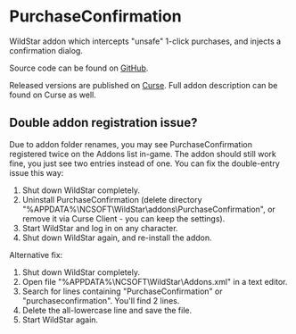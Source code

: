 PurchaseConfirmation
====================

WildStar addon which intercepts "unsafe" 1-click purchases, and injects a confirmation dialog.

Source code can be found on [GitHub](https://github.com/kaporten/PurchaseConfirmation).

Released versions are published on [Curse](http://www.curse.com/ws-addons/WildStar/220154-purchaseconfirmation). Full addon description can be found on Curse as well.

Double addon registration issue?
----------
Due to addon folder renames, you may see PurchaseConfirmation registered twice on the Addons list in-game. The addon should still work fine, you just see two entries instead of one. You can fix the double-entry issue this way:

1. Shut down WildStar completely.
1. Uninstall PurchaseConfirmation (delete directory "%APPDATA%\NCSOFT\WildStar\addons\PurchaseConfirmation", or remove it via Curse Client - you can keep the settings).
1. Start WildStar and log in on any character.
1. Shut down WildStar again, and re-install the addon.

Alternative fix:

1. Shut down WildStar completely.
1. Open file "%APPDATA%\NCSOFT\WildStar\Addons.xml" in a text editor.
1. Search for lines containing "PurchaseConfirmation" or "purchaseconfirmation". You'll find 2 lines. 
1. Delete the all-lowercase line and save the file.
1. Start WildStar again.
